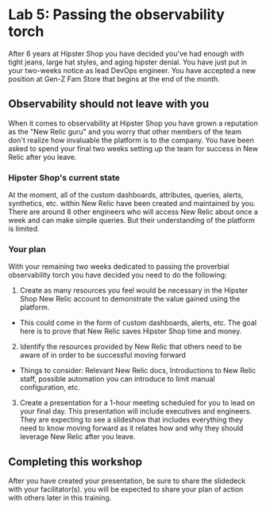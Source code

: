 # Lab 5: Passing the observability torch

After 6 years at Hipster Shop you have decided you've had enough with tight jeans, large hat styles, and aging hipster denial. You have just put in your two-weeks notice as lead DevOps engineer. You have accepted a new position at Gen-Z Fam Store that begins at the end of the month.

## Observability should not leave with you
When it comes to observability at Hipster Shop you have grown a reputation as the "New Relic guru" and you worry that other members of the team don't realize how invaluable the platform is to the company. You have been asked to spend your final two weeks setting up the team for success in New Relic after you leave. 

### Hipster Shop's current state 
At the moment, all of the custom dashboards, attributes, queries, alerts, synthetics, etc. within New Relic have been created and maintained by you. There are around 8 other engineers who will access New Relic about once a week and can make simple queries. But their understanding of the platform is limited.

### Your plan 
With your remaining two weeks dedicated to passing the proverbial observability torch you have decided you need to do the following:

1. Create as many resources you feel would be necessary in the Hipster Shop New Relic account to demonstrate the value gained using the platform. 
  * This could come in the form of custom dashboards, alerts, etc. The goal here is to prove that New Relic saves Hipster Shop time and money. 
2. Identify the resources provided by New Relic that others need to be aware of in order to be successful moving forward
  * Things to consider: Relevant New Relic docs, Introductions to New Relic staff, possible automation you can introduce to limit manual configuration, etc.  
3. Create a presentation for a 1-hour meeting scheduled for you to lead on your final day. This presentation will include executives and engineers. They are expecting to see a slideshow that includes everything they need to know moving forward as it relates how and why they should leverage New Relic after you leave.   
 
## Completing this workshop
After you have created your presentation, be sure to share the slidedeck with your facilitator(s). you will be expected to share your plan of action with others later in this training.  